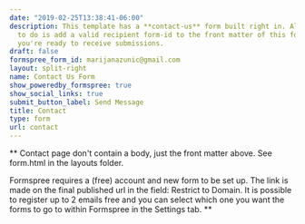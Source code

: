 ```yaml
---
date: "2019-02-25T13:38:41-06:00"
description: This template has a **contact-us** form built right in. All you need
  to do is add a valid recipient form-id to the front matter of this form page and
  you're ready to receive submissions.
draft: false
formspree_form_id: marijanazunic@gmail.com
layout: split-right
name: Contact Us Form
show_poweredby_formspree: true
show_social_links: true
submit_button_label: Send Message
title: Contact
type: form
url: contact
---
```


** Contact page don't contain a body, just the front matter above.
See form.html in the layouts folder.

Formspree requires a (free) account and new form to be set up. The link is made on the final published url in the field: Restrict to Domain. It is possible to register up to 2 emails free and you can select which one you want the forms to go to within Formspree in the Settings tab.
**
